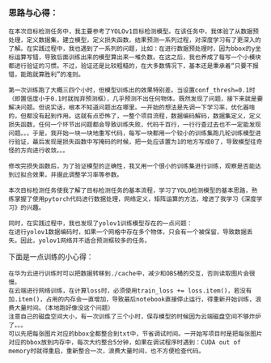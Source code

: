 ### 思路与心得：
    在本次目标检测任务中，我主要参考了YOLOv1目标检测模型。在该任务中，我体验了从数据预处理，定义数据集，建立模型，定义损失函数，结果预测一系列过程，对深度学习有了更深入的了解。在实践过程中，我也遇到了一系列的问题，比如：在进行数据预处理时，因为bbox的y坐标运算写错，导致后面训练出来的模型算出来一堆负数。在这之后，我也养成了每写一个小模块都进行验证的习惯。不过，验证还是比较粗糙的，在大多数情况下，基本还是秉承着“只要不报错，能跑就算胜利”的准则。

    第一次训练跑了大概三四个小时，但模型训练出的效果特别差。当设置conf_thresh=0.1时（即置信度小于0.1时就抛弃预测框），几乎预测不出任何物体。既然发现了问题，接下来就是要解决问题。但说实话，根本不知道问题出在哪里。一开始的想法是先调一下学习率，优化器啥的，但都没有起到作用。这就有点恐怖了，一整个项目流程，数据编码解码，数据集定义，定义损失函数，任何一个环节出问题都会导致训练失败，代码千百行，一行行查过去也不一定能发现问题。。。于是，我开始一块一块地重写代码，每写一块都用一个较小的训练集跑几轮训练模型进行验证，最后发现是损失函数中写掩码的时候，把一处应该置为1的地方写成0了，导致模型往奇怪的方向进行收敛。。。

    修改完损失函数后，为了验证模型的正确性，我又用一个很小的训练集进行训练，观察是否能达到过拟合效果，并据此调整学习率等参数。

    本次目标检测任务使我了解了目标检测任务的基本流程，学习了YOLO检测模型的基本思路，熟练掌握了使用pytorch代码进行数据处理，网络定义，矩阵运算的方法，增进了我学习《深度学习》的兴趣。

    同时，在实践过程中，我也发现了yolov1训练模型存在的一点问题：
    在进行yolov1数据编码时，如果一个网格中存在多个物体，只会有一个被保留，导致数据丢失。因此，yolov1网络并不适合预测框较多的任务。

下面是一点训练的小心得：

    在华为云进行训练时可以把数据转移到./cache中，减少和OBS桶的交互，否则读取图片会很慢。
    在云端进行网络训练，在计算loss时，必须使用train_loss += loss.item()，若没有加.item()，占用的内存会一直增加，导致最后notebook直接停止运行，得重新开始训练，浪费大量时间。（本地跑好像没这个问题）
    注意自己的磁盘空间大小，有一次训练了三个小时，保存模型的时候因为云端磁盘空间不够炸炉了。。。
    可以先把每张图片对应的bbox全都整合到txt中，节省调试时间。一开始写项目时是把每张图片对应的bbox放到内存中，每次大约整合5分钟，如果在调试程序时遇到：CUDA out of memory时就得重启，重新整合一次，浪费大量时间，也不方便检查代码。
